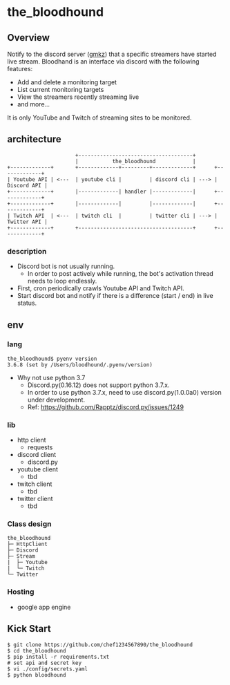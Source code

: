 # the_bloodhound
## Overview
Notify to the discord server ([gmkz](https://discord.gg/4eMqfu)) that a specific streamers have started live stream.
Bloodhand is an interface via discord with the following features:
- Add and delete a monitoring target
- List current monitoring targets
- View the streamers recently streaming live
- and more...

It is only YouTube and Twitch of streaming sites to be monitored.

## architecture
```
                      +-------------------------------------+
                      |           the_bloodhound            |
+-------------+       +-------------+---------+-------------+      +-------------+
| Youtube API | <---  | youtube cli |         | discord cli | ---> | Discord API |
+-------------+       |-------------| handler |-------------|      +-------------+
+-------------+       |-------------|         |-------------|      +-------------+
| Twitch API  | <---  | twitch cli  |         | twitter cli | ---> | Twitter API |
+-------------+       +-------------------------------------+      +-------------+
```
### description
- Discord bot is not usually running.
    - In order to post actively while running, the bot's activation thread needs to loop endlessly.
- First, cron periodically crawls Youtube API and Twitch API.
- Start discord bot and notify if there is a difference (start / end) in live status.

## env
### lang
```
the_bloodhound$ pyenv version
3.6.8 (set by /Users/bloodhound/.pyenv/version)
```
- Why not use python 3.7
    - Discord.py(0.16.12) does not support python 3.7.x.
    - In order to use python 3.7.x, need to use discord.py(1.0.0a0) version under development.
    - Ref: https://github.com/Rapptz/discord.py/issues/1249

### lib
- http client
    - requests
- discord client
    - discord.py
- youtube client
    - tbd
- twitch client
    - tbd
- twitter client
    - tbd

### Class design
```
the_bloodhound
├─ HttpClient
├─ Discord
├─ Stream
|  ├─ Youtube
|  └─ Twitch
└─ Twitter
```

### Hosting
- google app engine

## Kick Start
```
$ git clone https://github.com/chef1234567890/the_bloodhound
$ cd the_bloodhound
$ pip install -r requirements.txt
# set api and secret key
$ vi ./config/secrets.yaml
$ python bloodhound
```